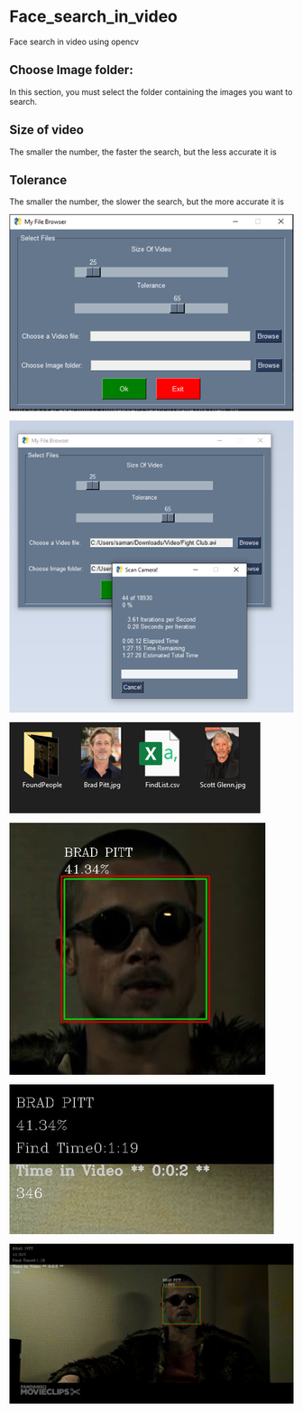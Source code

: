 # Face_search_in_video
Face search in video using opencv

## Choose Image folder:
In this section, you must select the folder containing the images you want to search.

## Size of video
The smaller the number, the faster the search, but the less accurate it is


## Tolerance
The smaller the number, the slower the search, but the more accurate it is

![Alt text](/1.png)

![Alt text](/2.png)

![Alt text](/3.png)

![Alt text](/4.png)

![Alt text](/5.png)

![Alt text](/6.png)

